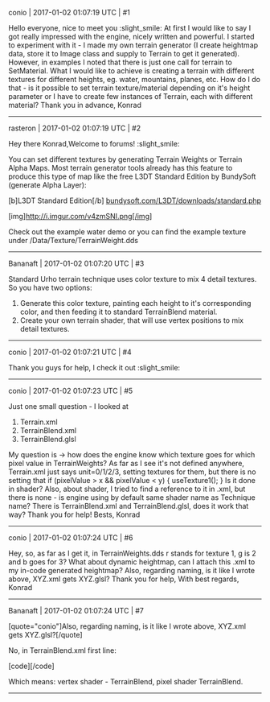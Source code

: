 conio | 2017-01-02 01:07:19 UTC | #1

Hello everyone, 
nice to meet you :slight_smile:
At first I would like to say I got really impressed with the engine, nicely written and powerful.
I started to experiment with it - I made my own terrain generator (I create heightmap data, store it to Image class and supply to Terrain to get it generated). 
However, in examples I noted that there is just one call for terrain to SetMaterial. What I would like to achieve is creating a terrain with different textures for different heights, eg. water, mountains, planes, etc.
How do I do that - is it possible to set terrain texture/material depending on it's height parameter or I have to create few instances of Terrain, each with different material?
Thank you in advance,
Konrad

-------------------------

rasteron | 2017-01-02 01:07:19 UTC | #2

Hey there Konrad,Welcome to forums! :slight_smile:

You can set different textures by generating Terrain Weights or Terrain Alpha Maps. Most terrain generator tools already has this feature to produce this type of map like the free L3DT Standard Edition by BundySoft (generate Alpha Layer):

[b]L3DT Standard Edition[/b]
[bundysoft.com/L3DT/downloads/standard.php](http://www.bundysoft.com/L3DT/downloads/standard.php)

[img]http://i.imgur.com/v4zmSNI.png[/img]

Check out the example water demo or you can find the example texture under /Data/Texture/TerrainWeight.dds

-------------------------

Bananaft | 2017-01-02 01:07:20 UTC | #3

Standard Urho terrain technique uses color texture to mix 4 detail textures. So you have two options:
1) Generate this color texture, painting each height to it's corresponding color, and then feeding it to standard TerrainBlend material.
2) Create your own terrain shader, that will use vertex positions to mix detail textures.

-------------------------

conio | 2017-01-02 01:07:21 UTC | #4

Thank you guys for help, I check it out :slight_smile:

-------------------------

conio | 2017-01-02 01:07:23 UTC | #5

Just one small question - I looked at 
1) Terrain.xml
2) TerrainBlend.xml
3) TerrainBlend.glsl

My question is -> how does the engine know which texture goes for which pixel value in TerrainWeights? As far as I see it's not defined anywhere, Terrain.xml just says unit=0/1/2/3, setting textures for them, but there is no setting that if (pixelValue > x && pixelValue < y) { useTexture1(); }
Is it done in shader? 
Also, about shader, I tried to find a reference to it in .xml, but there is none - is engine using by default same shader name as Technique name? There is TerrainBlend.xml and TerrainBlend.glsl, does it work that way?
Thank you for help!
Bests,
Konrad

-------------------------

conio | 2017-01-02 01:07:24 UTC | #6

Hey, 
so, as far as I get it, in TerrainWeights.dds r stands for texture 1, g is 2 and b goes for 3?
What about dynamic heightmap, can I attach this .xml to my in-code generated heightmap?
Also, regarding naming, is it like I wrote above, XYZ.xml gets XYZ.glsl?
Thank you for help, 
With best regards,
Konrad

-------------------------

Bananaft | 2017-01-02 01:07:24 UTC | #7

[quote="conio"]Also, regarding naming, is it like I wrote above, XYZ.xml gets XYZ.glsl?[/quote]

No, in TerrainBlend.xml first line:

[code]<technique vs="TerrainBlend" ps="TerrainBlend">[/code]

Which means: vertex shader - TerrainBlend, pixel shader TerrainBlend.

-------------------------

